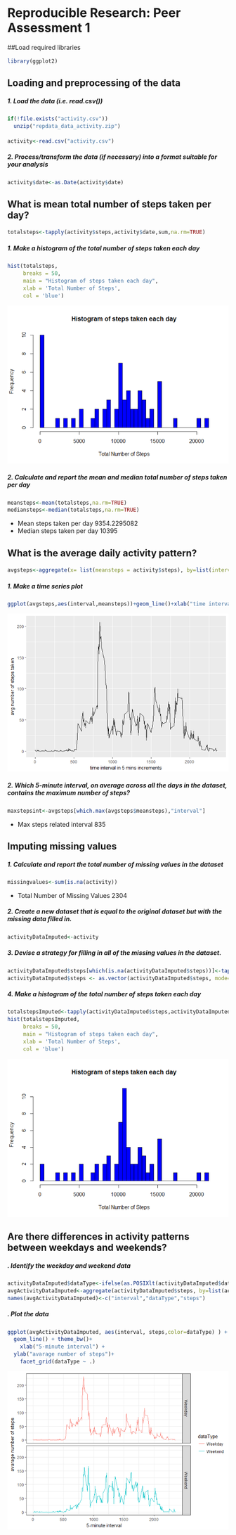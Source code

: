 # Reproducible Research: Peer Assessment 1

##Load required libraries

```r
library(ggplot2)
```

## Loading and preprocessing of the data
##### 1. Load the data (i.e. read.csv())

```r
if(!file.exists("activity.csv"))
  unzip("repdata_data_activity.zip")

activity<-read.csv("activity.csv")
```
##### 2. Process/transform the data (if necessary) into a format suitable for your analysis

```r
activity$date<-as.Date(activity$date)
```

## What is mean total number of steps taken per day?

```r
totalsteps<-tapply(activity$steps,activity$date,sum,na.rm=TRUE)
```
##### 1. Make a histogram of the total number of steps taken each day

```r
hist(totalsteps, 
     breaks = 50,
     main = "Histogram of steps taken each day",
     xlab = 'Total Number of Steps',
     col = 'blue')
```

![](PA1_files/figure-html/unnamed-chunk-5-1.png)<!-- -->

##### 2. Calculate and report the mean and median total number of steps taken per day

```r
meansteps<-mean(totalsteps,na.rm=TRUE)
mediansteps<-median(totalsteps,na.rm=TRUE)
```

* Mean steps taken per day 9354.2295082
* Median steps taken per day 10395

## What is the average daily activity pattern?

```r
avgsteps<-aggregate(x= list(meansteps = activity$steps), by=list(interval = activity$interval),FUN=mean,na.rm=TRUE)
```
##### 1. Make a time series plot

```r
ggplot(avgsteps,aes(interval,meansteps))+geom_line()+xlab("time interval in 5 mins increments")+ylab("avg number of steps taken")
```

![](PA1_files/figure-html/unnamed-chunk-8-1.png)<!-- -->

##### 2. Which 5-minute interval, on average across all the days in the dataset, contains the maximum number of steps?


```r
maxstepsint<-avgsteps[which.max(avgsteps$meansteps),"interval"]
```
* Max steps related interval 835

## Imputing missing values
##### 1. Calculate and report the total number of missing values in the dataset 

```r
missingvalues<-sum(is.na(activity))
```
* Total Number of Missing Values 2304

##### 2. Create a new dataset that is equal to the original dataset but with the missing data filled in.


```r
activityDataImputed<-activity
```
##### 3. Devise a strategy for filling in all of the missing values in the dataset.

```r
activityDataImputed$steps[which(is.na(activityDataImputed$steps))]<-tapply(activityDataImputed$steps,activityDataImputed$interval,mean,na.rm=TRUE,simplify = FALSE)
activityDataImputed$steps <- as.vector(activityDataImputed$steps, mode="numeric")
```
##### 4. Make a histogram of the total number of steps taken each day 

```r
totalstepsImputed<-tapply(activityDataImputed$steps,activityDataImputed$date,sum,na.rm=TRUE)
hist(totalstepsImputed, 
     breaks = 50,
     main = "Histogram of steps taken each day",
     xlab = 'Total Number of Steps',
     col = 'blue')
```

![](PA1_files/figure-html/unnamed-chunk-13-1.png)<!-- -->

## Are there differences in activity patterns between weekdays and weekends?
##### . Identify the weekday and weekend data

```r
activityDataImputed$dataType<-ifelse(as.POSIXlt(activityDataImputed$date)$wday %in% c(0,6),'Weekend','Weekday')
avgActivityDataImputed<-aggregate(activityDataImputed$steps, by=list(activityDataImputed$interval,activityDataImputed$dataType),mean)
names(avgActivityDataImputed)<-c("interval","dataType","steps")
```
##### . Plot the data


```r
ggplot(avgActivityDataImputed, aes(interval, steps,color=dataType) ) + 
  geom_line() + theme_bw()+
    xlab("5-minute interval") + 
  ylab("avarage number of steps")+
    facet_grid(dataType ~ .) 
```

![](PA1_files/figure-html/unnamed-chunk-15-1.png)<!-- -->
